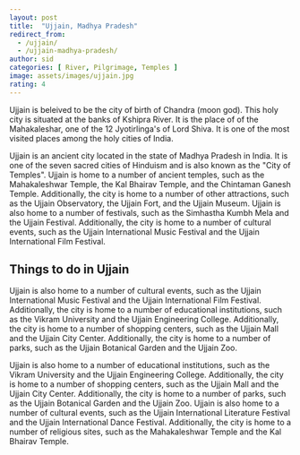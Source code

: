 ```yaml
---
layout: post
title:  "Ujjain, Madhya Pradesh"
redirect_from:
  - /ujjain/
  - /ujjain-madhya-pradesh/
author: sid
categories: [ River, Pilgrimage, Temples ]
image: assets/images/ujjain.jpg
rating: 4
---
```

Ujjain is beleived to be the city of birth of Chandra (moon god). This holy city is situated at the banks of Kshipra River. It is the place of of the Mahakaleshar, one of the 12 Jyotirlinga's of Lord Shiva. It is one of the most visited places among the holy cities of India.

Ujjain is an ancient city located in the state of Madhya Pradesh in India. It is one of the seven sacred cities of Hinduism and is also known as the "City of Temples". Ujjain is home to a number of ancient temples, such as the Mahakaleshwar Temple, the Kal Bhairav Temple, and the Chintaman Ganesh Temple. Additionally, the city is home to a number of other attractions, such as the Ujjain Observatory, the Ujjain Fort, and the Ujjain Museum. Ujjain is also home to a number of festivals, such as the Simhastha Kumbh Mela and the Ujjain Festival. Additionally, the city is home to a number of cultural events, such as the Ujjain International Music Festival and the Ujjain International Film Festival.

<h2>Things to do in Ujjain</h2>

Ujjain is also home to a number of cultural events, such as the Ujjain International Music Festival and the Ujjain International Film Festival. Additionally, the city is home to a number of educational institutions, such as the Vikram University and the Ujjain Engineering College. Additionally, the city is home to a number of shopping centers, such as the Ujjain Mall and the Ujjain City Center. Additionally, the city is home to a number of parks, such as the Ujjain Botanical Garden and the Ujjain Zoo.

Ujjain is also home to a number of educational institutions, such as the Vikram University and the Ujjain Engineering College. Additionally, the city is home to a number of shopping centers, such as the Ujjain Mall and the Ujjain City Center. Additionally, the city is home to a number of parks, such as the Ujjain Botanical Garden and the Ujjain Zoo. Ujjain is also home to a number of cultural events, such as the Ujjain International Literature Festival and the Ujjain International Dance Festival. Additionally, the city is home to a number of religious sites, such as the Mahakaleshwar Temple and the Kal Bhairav Temple.


<div class="pa-carousel-widget" style="width:100%; height:480px; display:none;"
  data-link="https://www.thrillophilia.com/things-to-do-in-ujjain"
  data-title="Ujjain, Madhya Pradesh"
  data-delay="3"
  data-description="Pilgrimage of Ujjain">
  <object data="https://lh3.googleusercontent.com/RQsxfTVpfKdotFR-7gMr-p-9SqNNw0ePmpS__abxQ7dprhKjrU_KuqjNig-mBXTDUx5IGZvv0kDDhLiEs7noomkZ5O4zcFvpsy5_sLKwOcy_52zeVjrRSfHPspJn39yjnmljQHvk4CY=w1920-h1080"></object>
  <object data="https://lh3.googleusercontent.com/GIgarAQjzy6lwwsIsdtkXMtoV20yTPbDvXQY2tqOBflJDxJg65qqRfNM0FrRTBQTOwfrj6brR_0GyklUSTlKppXHub-ULdtw-nrG_Sm9ca0fi7VUPXgx9qrSdhHx_M3hjZlkCbejKe0=w1920-h1080"></object>
  <object data="https://lh3.googleusercontent.com/aAPzhYyUmKtpYj48BdFfoPsCjhrp9MhhQNVVsGM8zTZLl58dRxrmtats3GHsNB0gPDKQA6uqS0bmhxIAryoybAzYiQdIL3D4do6oAa9WM7Y8g2laXm_NSqzW6imCiNiHFStQ5_nnosk=w1920-h1080"></object>
  <object data="https://lh3.googleusercontent.com/47m2eVbFlBb9gtphEnw6DWM_G5Sm_z-U5m8JPDm9Dk_nDBjuJlT-gTD5F0kAqfIDuYn6dtu9DhyzdoDprSyfdc-fHN7I-c8_zonSWh6dcrZve_dQ8iRKdKrRUkF9k_Nurva1wfrwU24=w1920-h1080"></object>
  <object data="https://lh3.googleusercontent.com/aY3fKAw7mVW9HxaK4F6skTS5yqnKVg15_7hRFY0G8RPS8zzWMHEilhveyhIdAsssGEASFQw0eLhcBzjNl99b6AiUsuJf6yOwzdw_6qah5S7m312jaRU9MRhnUOyeq4AZyIbnBvwKZXM=w1920-h1080"></object>
  <object data="https://lh3.googleusercontent.com/L4P7VLgO4j3O0fDc2ZgCJ4AEL0jawBnbqAznXcDxBowIpEENA0z9GrNdr_TN_ttiLPtsdXdYaECgWCSHMTQrdqaSYazVu3U-AajvWHZ3TOQuSbIpO84TaPTS2OcoSCuTa5eeDA9-iEc=w1920-h1080"></object>
  <object data="https://lh3.googleusercontent.com/B2KOEYW30oWao692rG7CANeAF2qxLirs33SAS-HnnW3C9Efh8nT2-xZxU03zkOiPwHMiRemkEFt9Nlwls3U4jq3BXvoDuBIS01qPhxTmWQ1gsFBsTZGlyCZBl1DcKEGilhlTmojsCfU=w1920-h1080"></object>
  <object data="https://lh3.googleusercontent.com/4b3A2EZd-ciK98HQCV2OINwDfeOu6BhrVHWOZS9KqET1xM4fh5hsG9B0v6snkPvrkynCXyYY6kwKKmfYRMcQ5iyjiNHAkQIKdadhOOdqbgez3MH3oYD6JKD36dGhBnOPvtFp6DWLnnU=w1920-h1080"></object>
  <object data="https://lh3.googleusercontent.com/B5yReHxOBD8zsSeRxXYzst8oAK4yCvPvLiaobp1bUxYtmXQnrtzI55KsNgdf4r4pv-i-vWrU4xR96EiF114-8i5h5SBy2ewiu-t9wHjOO8Rg-R9lMZ4R0EIUw14tU2elvKlWG3Q3nBs=w1920-h1080"></object>
  <object data="https://lh3.googleusercontent.com/GI7xj8aSQLGxqSNFgVEUnhM0pzcJZlc_zPqrP3xUrFXXEKmlAoW4Lx2tvNrhsp0qCX4U-i_wWhrn-erFGMJQUKR1SOYolke0XF6MmCn84__DWQJL2rppY0QjnWCBdu6dQrCkPSs1Ofw=w1920-h1080"></object>
</div>